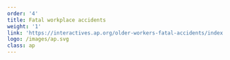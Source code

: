 ```yaml
---
order: '4'
title: Fatal workplace accidents
weight: '1'
link: 'https://interactives.ap.org/older-workers-fatal-accidents/index.html'
logo: /images/ap.svg
class: ap
---
```





